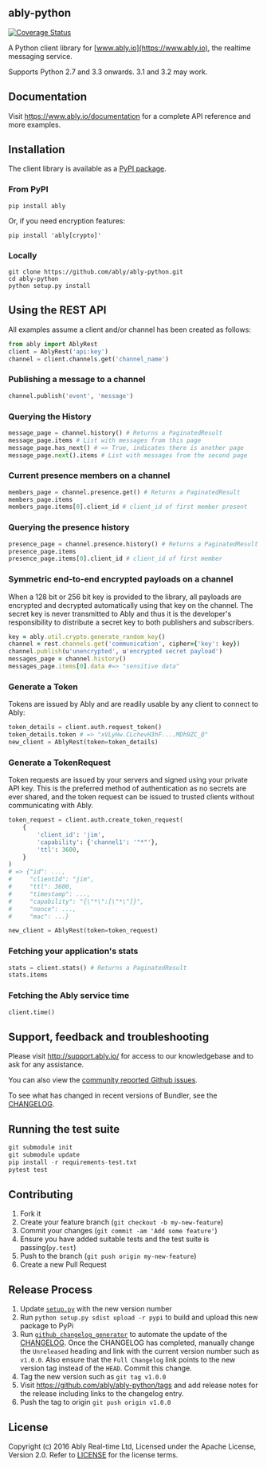 ably-python
-----------

[![Coverage Status](https://coveralls.io/repos/ably/ably-python/badge.svg?branch=master&service=github)](https://coveralls.io/github/ably/ably-python?branch=master)

A Python client library for [www.ably.io](https://www.ably.io), the realtime messaging service.

Supports Python 2.7 and 3.3 onwards. 3.1 and 3.2 may work.

## Documentation

Visit https://www.ably.io/documentation for a complete API reference and more examples.

## Installation

The client library is available as a [PyPI package](https://pypi.python.org/pypi/ably).

### From PyPI

    pip install ably

Or, if you need encryption features:

    pip install 'ably[crypto]'

### Locally

    git clone https://github.com/ably/ably-python.git
    cd ably-python
    python setup.py install

## Using the REST API

All examples assume a client and/or channel has been created as follows:

```python
from ably import AblyRest
client = AblyRest('api:key')
channel = client.channels.get('channel_name')
```

### Publishing a message to a channel

```python
channel.publish('event', 'message')
```

### Querying the History

```python
message_page = channel.history() # Returns a PaginatedResult
message_page.items # List with messages from this page
message_page.has_next() # => True, indicates there is another page
message_page.next().items # List with messages from the second page
```

### Current presence members on a channel

```python
members_page = channel.presence.get() # Returns a PaginatedResult
members_page.items
members_page.items[0].client_id # client_id of first member present
```

### Querying the presence history

```python
presence_page = channel.presence.history() # Returns a PaginatedResult
presence_page.items
presence_page.items[0].client_id # client_id of first member
```

### Symmetric end-to-end encrypted payloads on a channel

When a 128 bit or 256 bit key is provided to the library, all payloads are encrypted and decrypted automatically using that key on the channel. The secret key is never transmitted to Ably and thus it is the developer's responsibility to distribute a secret key to both publishers and subscribers.

```ruby
key = ably.util.crypto.generate_random_key()
channel = rest.channels.get('communication', cipher={'key': key})
channel.publish(u'unencrypted', u'encrypted secret payload')
messages_page = channel.history()
messages_page.items[0].data #=> "sensitive data"
```

### Generate a Token

Tokens are issued by Ably and are readily usable by any client to connect to Ably:

```python
token_details = client.auth.request_token()
token_details.token # => "xVLyHw.CLchevH3hF....MDh9ZC_Q"
new_client = AblyRest(token=token_details)
```

### Generate a TokenRequest

Token requests are issued by your servers and signed using your private API key. This is the preferred method of authentication as no secrets are ever shared, and the token request can be issued to trusted clients without communicating with Ably.

```python
token_request = client.auth.create_token_request(
    {
        'client_id': 'jim',
        'capability': {'channel1': '"*"'},
        'ttl': 3600,
    }
)
# => {"id": ...,
#     "clientId": "jim",
#     "ttl": 3600,
#     "timestamp": ...,
#     "capability": "{\"*\":[\"*\"]}",
#     "nonce": ...,
#     "mac": ...}

new_client = AblyRest(token=token_request)
```

### Fetching your application's stats

```python
stats = client.stats() # Returns a PaginatedResult
stats.items
```

### Fetching the Ably service time

```python
client.time()
```

## Support, feedback and troubleshooting

Please visit http://support.ably.io/ for access to our knowledgebase and to ask for any assistance.

You can also view the [community reported Github issues](https://github.com/ably/ably-python/issues).

To see what has changed in recent versions of Bundler, see the [CHANGELOG](CHANGELOG.md).

## Running the test suite

```python
git submodule init
git submodule update
pip install -r requirements-test.txt
pytest test
```

## Contributing

1. Fork it
2. Create your feature branch (`git checkout -b my-new-feature`)
3. Commit your changes (`git commit -am 'Add some feature'`)
4. Ensure you have added suitable tests and the test suite is passing(`py.test`)
4. Push to the branch (`git push origin my-new-feature`)
5. Create a new Pull Request

## Release Process

1. Update [`setup.py`](./setup.py) with the new version number
2. Run `python setup.py sdist upload -r pypi` to build and upload this new package to PyPi
3. Run [`github_changelog_generator`](https://github.com/skywinder/Github-Changelog-Generator) to automate the update of the [CHANGELOG](./CHANGELOG.md). Once the CHANGELOG has completed, manually change the `Unreleased` heading and link with the current version number such as `v1.0.0`. Also ensure that the `Full Changelog` link points to the new version tag instead of the `HEAD`. Commit this change.
4. Tag the new version such as `git tag v1.0.0`
5. Visit https://github.com/ably/ably-python/tags and add release notes for the release including links to the changelog entry.
6. Push the tag to origin `git push origin v1.0.0`

## License

Copyright (c) 2016 Ably Real-time Ltd, Licensed under the Apache License, Version 2.0.  Refer to [LICENSE](LICENSE) for the license terms.
